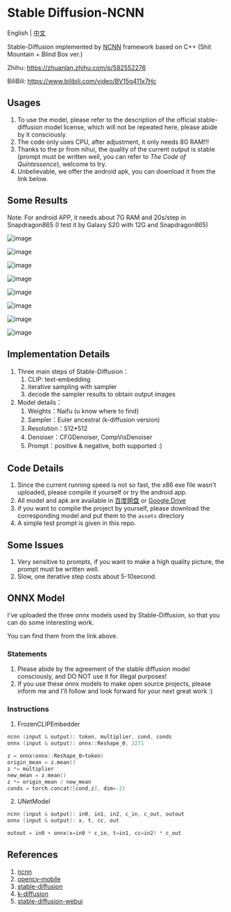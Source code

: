 # Stable Diffusion-NCNN

English | [中文](https://github.com/EdVince/Stable-Diffusion-NCNN/blob/main/README_zh.md)

Stable-Diffusion implemented by [NCNN](https://github.com/Tencent/ncnn) framework based on C++ (Shit Mountain + Blind Box ver.)

Zhihu: https://zhuanlan.zhihu.com/p/582552276

BiliBili: https://www.bilibili.com/video/BV15g411x7Hc


## Usages

1. To use the model, please refer to the description of the official stable-diffusion model license, which will not be repeated here, please abide by it consciously.
2. The code only uses CPU, after adjustment, it only needs 8G RAM!!!
3. Thanks to the pr from nihui, the quality of the current output is stable (prompt must be written well, you can refer to *The Code of Quintessence*),  welcome to try.
4. Unbelievable, we offer the android apk, you can download it from the link below.



## Some Results

Note: For android APP, it needs about 7G RAM and 20s/step in Snapdragon865 (I test it by Galaxy S20 with 12G and Snapdragon865) 

![image](./resources/video.gif)

![image](./resources/result_15_42.png)

![image](./resources/result_15_42_1.png)

![image](./resources/result_15_1668336058.png)

![image](./resources/result_15_1668336279.png)

![image](./resources/result_15_1668336723.png)

![image](./resources/result_15_1668337168.png)

![image](./resources/result_15_1668337577.png)



## Implementation Details

1. Three main steps of Stable-Diffusion：
    1. CLIP: text-embedding
    2. iterative sampling with sampler
    3. decode the sampler results to obtain output images
2. Model details：
    1. Weights：Naifu (u know where to find)
    2. Sampler：Euler ancestral (k-diffusion version)
    3. Resolution：512*512
    4. Denoiser：CFGDenoiser, CompVisDenoiser
    4. Prompt：positive & negative, both supported :)



## Code Details

1. Since the current running speed is not so fast, the x86 exe file wasn't uploaded, please compile it yourself or try the android app.
2. All model and apk are available in [百度网盘](https://pan.baidu.com/s/1kO8HtTZRcyDbzA32ZzafSQ?pwd=6666) or [Google Drive](https://drive.google.com/drive/folders/1myB4uIQ2K5okl51XDbmYhetLF9rUyLZS?usp=sharing)
3. if you want to complie the project by yourself, please download the corresponding model and put them to the `assets` directory
4. A simple test prompt is given in this repo.



## Some Issues

1. Very sensitive to prompts, if you want to make a high quality picture, the prompt must be written well.
2. Slow, one iterative step costs about 5-10second.



## ONNX Model

I've uploaded the three onnx models used by Stable-Diffusion, so that you can do some interesting work.

You can find them from the link above.

### Statements

1. Please abide by the agreement of the stable diffusion model consciously, and DO NOT use it for illegal purposes!
2. If you use these onnx models to make open source projects, please inform me and I'll follow and look forward for your next great work :)

### Instructions

1. FrozenCLIPEmbedder

```C++
ncnn (input & output): token, multiplier, cond, conds
onnx (input & output): onnx::Reshape_0, 2271

z = onnx(onnx::Reshape_0=token)
origin_mean = z.mean()
z *= multiplier
new_mean = z.mean()
z *= origin_mean / new_mean
conds = torch.concat([cond,z], dim=-2)
```

2. UNetModel

```C++
ncnn (input & output): in0, in1, in2, c_in, c_out, outout
onnx (input & output): x, t, cc, out

outout = in0 + onnx(x=in0 * c_in, t=in1, cc=in2) * c_out
```

## References

1. [ncnn](https://github.com/Tencent/ncnn)
2. [opencv-mobile](https://github.com/nihui/opencv-mobile)
3. [stable-diffusion](https://github.com/CompVis/stable-diffusion)
4. [k-diffusion](https://github.com/crowsonkb/k-diffusion)
5. [stable-diffusion-webui](https://github.com/AUTOMATIC1111/stable-diffusion-webui)

